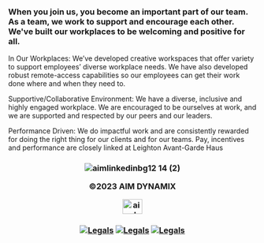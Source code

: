 ### When you join us, you become an important part of our team. As a team, we work to support and encourage each other. We've built our workplaces to be welcoming and positive for all.

In Our Workplaces: We’ve developed creative workspaces that offer variety to support employees’ diverse workplace needs. We have also developed robust remote-access capabilities so our employees can get their work done where and when they need to.

Supportive/Collaborative Environment: We have a diverse, inclusive and highly engaged workplace. We are encouraged to be ourselves at work, and we are supported and respected by our peers and our leaders.

Performance Driven: We do impactful work and are consistently rewarded for doing the right thing for our clients and for our teams. Pay, incentives and performance are closely linked at Leighton Avant-Garde Haus
   
   

  <h3 align="middle">
  
![aimlinkedinbg12 14 (2)](https://user-images.githubusercontent.com/119469038/209342013-ad59d147-7591-4a96-8714-495374bf51ad.png)

©2023 AIM DYNAMIX 



<a href="https://linkedin.com/company/aimdmx/" target="blank"><img align="center" src="https://raw.githubusercontent.com/rahuldkjain/github-profile-readme-generator/master/src/images/icons/Social/linked-in-alt.svg" alt="aimdynamix" height="30" width="40" /></a>



 <h3 align="middle">


<a href='https://leightonavantgardehaus.github.io/' target="_blank"><img alt='Legals' src='https://img.shields.io/badge/Privacy_Policy-100000?style=for-the-badge&logo=Legals&logoColor=white&labelColor=14fecc&color=14fecc'/></a>
<a href='https://leightonavantgardehaus.github.io/' target="_blank"><img alt='Legals' src='https://img.shields.io/badge/Terms_and_conditions-100000?style=for-the-badge&logo=Legals&logoColor=white&labelColor=14fecc&color=14fecc'/></a>
<a href='https://leightonavantgardehaus.github.io/' target="_blank"><img alt='Legals' src='https://img.shields.io/badge/Accessibility-100000?style=for-the-badge&logo=Legals&logoColor=white&labelColor=14fecc&color=14fecc'/></a>


